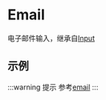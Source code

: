 # Email

电子邮件输入，继承自[Input](input.md)

## 示例

<demo html="autoform/widgets/email.html"/>

:::warning 提示
参考[email](https://developer.mozilla.org/zh-CN/docs/Web/HTML/Reference/Elements/input/email)
:::
